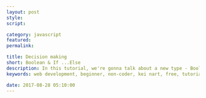 ```yaml
---
layout: post
style:
script:

category: javascript
featured:
permalink:

title: Decision making
short: Boolean & If ...Else
description: In this tutorial, we're gonna talk about a new type - Boolean. <br>This is the most simple and important type in any programming language; <br>Since it helps us to teach the computer to think and make decision in certain situations.
keywords: web development, beginner, non-coder, kei nart, free, tutorial, coding, programming, code nart, javascript, boolean, type, if, else, conditional construct

date: 2017-08-28 05:10:00
---
```

